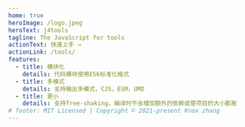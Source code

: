 ```yaml
---
home: true
heroImage: /logo.jpeg
heroText: j4tools
tagline: The JavaScript for tools
actionText: 快速上手 →
actionLink: /tools/
features:
  - title: 模块化
    details: 代码模块使用ES6标准化格式
  - title: 多模式
    details: 支持输出多模式，CJS，ESM，UMD
  - title: 更小
    details: 支持Tree-shaking，编译时不会增加额外的依赖或使项目的大小膨胀
# footer: MIT Licensed | Copyright © 2021-present Knox zhang
---
```


<SiteFooter/>

